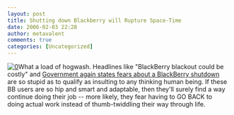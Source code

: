 ```yaml
---
layout: post
title: Shutting down Blackberry will Rupture Space-Time
date: 2006-02-03 22:28
author: metavalent
comments: true
categories: [Uncategorized]
---
```

<!--Lead Photo --><a href="http://money.cnn.com/2006/02/01/technology/rim/index.htm?cnn=yes"><img src="http://awebcamdarkly.com/images/cnnmoney.logo.gif" border="0" alt="0" /></a><!-- Commentary -->What a load of hogwash. Headlines like "BlackBerry blackout could be costly" and <a href="http://money.cnn.com/2006/02/01/technology/rim/index.htm?cnn=yes">Government again states fears about a BlackBerry shutdown</a> are so stupid as to qualify as insulting to any thinking human being.  If these BB users are so hip and smart and adaptable, then they'll surely find a way continue doing their job -- more likely, they fear having to GO BACK to doing actual work instead of thumb-twiddling their way through life.
